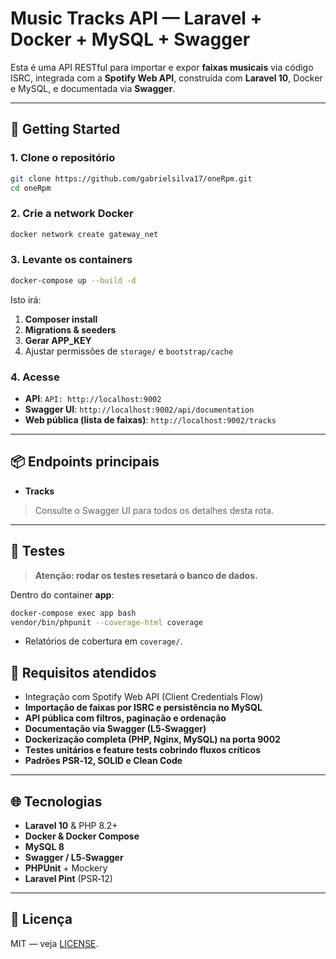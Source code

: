 # Music Tracks API — Laravel + Docker + MySQL + Swagger

Esta é uma API RESTful para importar e expor **faixas musicais** via código ISRC, integrada com a **Spotify Web API**, construída com **Laravel 10**, Docker e MySQL, e documentada via **Swagger**.

---

## 🚀 Getting Started

### 1. Clone o repositório

```bash
git clone https://github.com/gabrielsilva17/oneRpm.git
cd oneRpm
```
### 2. Crie a network Docker

```bash
docker network create gateway_net
```

### 3. Levante os containers

```bash
docker-compose up --build -d
```

Isto irá:

1. **Composer install**
2. **Migrations & seeders**
3. **Gerar APP\_KEY**
4. Ajustar permissões de `storage/` e `bootstrap/cache`

### 4. Acesse

* **API**: `API: http://localhost:9002`
* **Swagger UI**: `http://localhost:9002/api/documentation`
* **Web pública (lista de faixas)**: `http://localhost:9002/tracks`

---

## 📦 Endpoints principais

* **Tracks**

> Consulte o Swagger UI para todos os detalhes desta rota.

---

## 🧪 Testes

>  **Atenção: rodar os testes resetará o banco de dados.**

Dentro do container **app**:

```bash
docker-compose exec app bash
vendor/bin/phpunit --coverage-html coverage
```

* Relatórios de cobertura em `coverage/`.

## 🎯 Requisitos atendidos

* Integração com Spotify Web API (Client Credentials Flow)
* **Importação de faixas por ISRC e persistência no MySQL**
* **API pública com filtros, paginação e ordenação**
* **Documentação via Swagger (L5‑Swagger)**
* **Dockerização completa (PHP, Nginx, MySQL) na porta 9002**
* **Testes unitários e feature tests cobrindo fluxos críticos**
* **Padrões PSR‑12, SOLID e Clean Code**

---

## 🌐 Tecnologias

* **Laravel 10** & PHP 8.2+
* **Docker & Docker Compose**
* **MySQL 8**
* **Swagger / L5‑Swagger**
* **PHPUnit** + Mockery
* **Laravel Pint** (PSR‑12)

---

## 📝 Licença

MIT — veja [LICENSE](LICENSE).
